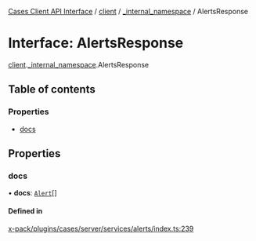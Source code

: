 [Cases Client API Interface](../README.md) / [client](../modules/client.md) / [\_internal\_namespace](../modules/client._internal_namespace.md) / AlertsResponse

# Interface: AlertsResponse

[client](../modules/client.md).[_internal_namespace](../modules/client._internal_namespace.md).AlertsResponse

## Table of contents

### Properties

- [docs](client._internal_namespace.AlertsResponse.md#docs)

## Properties

### docs

• **docs**: [`Alert`](client._internal_namespace.Alert.md)[]

#### Defined in

[x-pack/plugins/cases/server/services/alerts/index.ts:239](https://github.com/elastic/kibana/blob/c427bf270ae/x-pack/plugins/cases/server/services/alerts/index.ts#L239)
